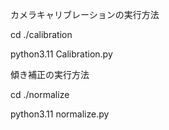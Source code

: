 カメラキャリブレーションの実行方法

cd ./calibration

python3.11 Calibration.py

傾き補正の実行方法

cd ./normalize

python3.11 normalize.py
